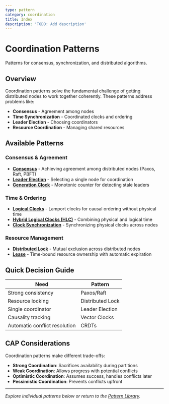 ```yaml
---
type: pattern
category: coordination
title: Index
description: 'TODO: Add description'
---
```


# Coordination Patterns

Patterns for consensus, synchronization, and distributed algorithms.

## Overview

Coordination patterns solve the fundamental challenge of getting distributed nodes to work together coherently. These patterns address problems like:

- **Consensus** - Agreement among nodes
- **Time Synchronization** - Coordinated clocks and ordering
- **Leader Election** - Choosing coordinators
- **Resource Coordination** - Managing shared resources

## Available Patterns

### Consensus & Agreement
- **[Consensus](../pattern-library/coordination/consensus.md)** - Achieving agreement among distributed nodes (Paxos, Raft, PBFT)
- **[Leader Election](../pattern-library/coordination/leader-election.md)** - Selecting a single node for coordination
- **[Generation Clock](../pattern-library/coordination/generation-clock.md)** - Monotonic counter for detecting stale leaders

### Time & Ordering
- **[Logical Clocks](../pattern-library/coordination/logical-clocks.md)** - Lamport clocks for causal ordering without physical time
- **[Hybrid Logical Clocks (HLC)](../pattern-library/coordination/hlc.md)** - Combining physical and logical time
- **[Clock Synchronization](../pattern-library/coordination/clock-sync.md)** - Synchronizing physical clocks across nodes

### Resource Management
- **[Distributed Lock](../pattern-library/coordination/distributed-lock.md)** - Mutual exclusion across distributed nodes
- **[Lease](../pattern-library/coordination/lease.md)** - Time-bound resource ownership with automatic expiration

## Quick Decision Guide

| Need | Pattern |
|------|---------|
| Strong consistency | Paxos/Raft |
| Resource locking | Distributed Lock |
| Single coordinator | Leader Election |
| Causality tracking | Vector Clocks |
| Automatic conflict resolution | CRDTs |

## CAP Considerations

Coordination patterns make different trade-offs:

- **Strong Coordination**: Sacrifices availability during partitions
- **Weak Coordination**: Allows progress with potential conflicts
- **Optimistic Coordination**: Assumes success, handles conflicts later
- **Pessimistic Coordination**: Prevents conflicts upfront

---

*Explore individual patterns below or return to the [Pattern Library](../index.md).*